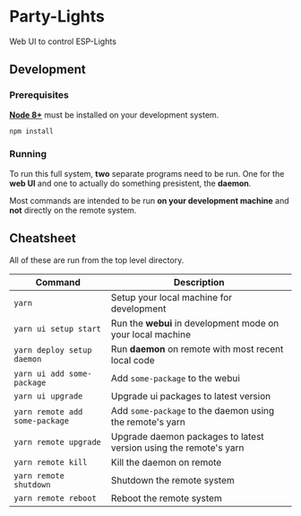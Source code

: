 # Party-Lights

Web UI to control ESP-Lights

## Development

### Prerequisites

[**Node 8+**](https://nodejs.org/en/download) must be installed on your development system.

```bash
npm install
```

### Running

To run this full system, **two** separate programs need to be run.
One for the **web UI** and one to actually do something presistent, the **daemon**.

Most commands are intended to be run **on your development machine** and **not** directly on the remote system.

## Cheatsheet

All of these are run from the top level directory.

| Command                        | Description                                                 |
| ------------------------------ | ----------------------------------------------------------- |
| `yarn`                         | Setup your local machine for development                    |
| `yarn ui setup start`       | Run the **webui** in development mode on your local machine |
| `yarn deploy setup daemon`     | Run **daemon** on remote with most recent local code        |
| `yarn ui add some-package`     | Add `some-package` to the webui                             |
| `yarn ui upgrade`              | Upgrade ui packages to latest version                       |
| `yarn remote add some-package` | Add `some-package` to the daemon using the remote's yarn               |
| `yarn remote upgrade`          | Upgrade daemon packages to latest version using the remote's yarn       |
| `yarn remote kill`             | Kill the daemon on remote                                   |
| `yarn remote shutdown`         | Shutdown the remote system                            |
| `yarn remote reboot`           | Reboot the remote system                              |
